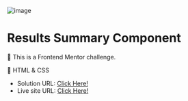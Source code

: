 ![image](https://github.com/xleyzor/results-summary-component/assets/122406455/dfeaf212-1af6-4838-a506-67b82efaf3eb)


<h1>Results Summary Component</h1>


🌠 This is a Frontend Mentor challenge.

🌠 HTML & CSS

<ul>
    <li>
    Solution URL: <a href="[#](https://www.frontendmentor.io/solutions/results-summary-component-x6TWJrjDtL)">Click Here!</a>
    </li>
    <li>
   Live site URL: <a href="[#](https://results-summary-component-navy.vercel.app/)">Click Here!</a>
    </li>
</ul>
